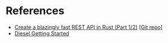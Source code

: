 # References
- [Create a blazingly fast REST API in Rust (Part 1/2)](https://hub.qovery.com/guides/tutorial/create-a-blazingly-fast-api-in-rust-part-1/) [[Git repo](https://github.com/evoxmusic/twitter-clone-rust)]
- [Diesel Getting Started](https://diesel.rs/guides/getting-started.html)
